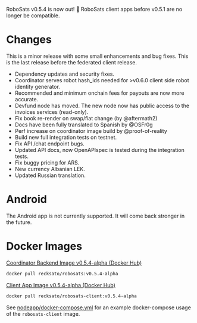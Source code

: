 RoboSats v0.5.4 is now out! :rocket: RoboSats client apps before v0.5.1 are no longer be compatible.

# Changes
This is a minor release with some small enhancements and bug fixes. This is the last release before the federated client release.

- Dependency updates and security fixes.
- Coordinator serves robot hash_ids needed for >v0.6.0 client side robot identity generator.
- Recommended and minimum onchain fees for payouts are now more accurate.
- Devfund node has moved. The new node now has public access to the invoices services (read-only).
- Fix book re-render on swap/fiat change (by @aftermath2)
- Docs have been fully translated to Spanish by @OSFr0g
- Perf increase on coordinator image build by @proof-of-reality
- Build new full integration tests on testnet.
- Fix API /chat endpoint bugs.
- Updated API docs, now OpenAPIspec is tested during the integration tests.
- Fix buggy pricing for ARS.
- New currency Albanian LEK.
- Updated Russian translation.

# Android

The Android app is not currently supported. It will come back stronger in the future.

# Docker Images

[Coordinator Backend Image v0.5.4-alpha (Docker Hub)](https://hub.docker.com/r/recksato/robosats/tags?page=1&name=v0.5.4-alpha)


```bash
docker pull recksato/robosats:v0.5.4-alpha
```

[Client App Image v0.5.4-alpha (Docker Hub)](https://hub.docker.com/r/recksato/robosats-client/tags?page=1&name=v0.5.4-alpha)

```bash
docker pull recksato/robosats-client:v0.5.4-alpha
```

See [nodeapp/docker-compose.yml](https://github.com/Reckless-Satoshi/robosats/blob/2cd9d748706a8dcc0f03006b483acc6000e0572a/nodeapp/docker-compose.yml) for an example docker-compose usage of the `robosats-client` image.

